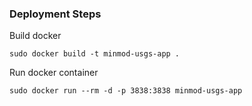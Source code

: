 ### Deployment Steps

Build docker

```
sudo docker build -t minmod-usgs-app .
```

Run docker container

```
sudo docker run --rm -d -p 3838:3838 minmod-usgs-app
```

